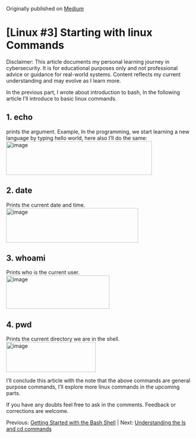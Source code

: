 Originally published on [Medium](https://medium.com/@aarya-sarfare/bash-2-starting-with-bash-commands-c4dd26d77415)

<h1>[Linux #3] Starting with linux Commands</h1>

Disclaimer: This article documents my personal learning journey in cybersecurity. It is for educational purposes only and not professional advice or guidance for real-world systems. Content reflects my current understanding and may evolve as I learn more.

In the previous part, I wrote about introduction to bash, In the following article I’ll introduce to basic linux commands.

<h2>1. echo</h2> prints the argument. Example, In the programming, we start learning a new language by typing hello world, here also I’ll do the same:
<br>
<img width="392" height="91" alt="image" src="https://github.com/user-attachments/assets/1bcc37cc-5d62-4e9f-be95-7b598adddbcb" />

<h2>2. date</h2> Prints the current date and time.
<br>
<img width="355" height="93" alt="image" src="https://github.com/user-attachments/assets/d7ffd4fc-4ca8-47ae-a437-554d10b47168" />

<h2>3. whoami</h2> Prints who is the current user.
<br>
<img width="278" height="90" alt="image" src="https://github.com/user-attachments/assets/ad38479b-859f-4b8f-9b2a-efdb8c46d95e" />

<h2>4. pwd</h2> Prints the current directory we are in the shell.
<br>
<img width="241" height="81" alt="image" src="https://github.com/user-attachments/assets/a74a527a-4e73-4094-9a4e-5f51b9889162" />

I’ll conclude this article with the note that the above commands are general purpose commands, I’ll explore more linux commands in the upcoming parts.

If you have any doubts feel free to ask in the comments. Feedback or corrections are welcome.

Previous: [Getting Started with the Bash Shell](https://github.com/aarya095/cyber-blog/blob/main/linux_series/%5BLinux%20%232%5D%20Understanding%20the%20Shell%20Environment.md) | Next: [Understanding the ls and cd commands](https://github.com/aarya095/cyber-blog/blob/main/linux_series/%5BLinux%20%234%5D%20Understanding%20the%20ls%20and%20cd%20commands.md)
